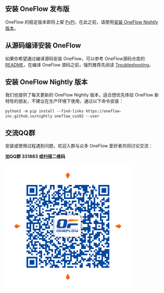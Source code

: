 ## 安装 OneFlow 发布版

OneFlow 的稳定版本即将上架 [PyPI](https://pypi.python.org)，在此之前，请使用[安装 OneFlow Nightly 版本](#of_nightly)。

## 从源码编译安装 OneFlow

如果你希望通过编译源码安装 OneFlow，可以参考 OneFlow源码仓库的 [README](https://github.com/Oneflow-Inc/oneflow/blob/develop/README.md)，在编译 OneFlow 源码之前，强烈推荐先阅读 [Troubleshooting](https://github.com/Oneflow-Inc/oneflow/blob/develop/docs/source/troubleshooting.md)。

## 安装 OneFlow Nightly 版本

<a id="of_nightly"></a>

我们也提供了每天更新的 OneFlow Nightly 版本，适合想优先体验 OneFlow 新特性的朋友，不建议在生产环境下使用，通过以下命令安装：

```shell
python3 -m pip install --find-links https://oneflow-inc.github.io/nightly oneflow_cu102 --user
```

## 交流QQ群
安装或使用过程遇到问题，欢迎入群与众多 OneFlow 爱好者共同讨论交流：

**加QQ群 331883 或扫描二维码**

![qq group](../contribute/imgs/qq_group.png)